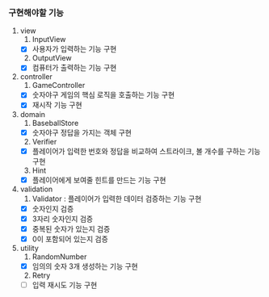 ### 구현해야할 기능

1. view
   1. InputView
   - [X] 사용자가 입력하는 기능 구현
   2. OutputView
   - [X] 컴퓨터가 출력하는 기능 구현

2. controller
   1. GameController
   - [X] 숫자야구 게임의 핵심 로직을 호출하는 기능 구현
   - [X] 재시작 기능 구현

3. domain
   1. BaseballStore
   - [x] 숫자야구 정답을 가지는 객체 구현
   2. Verifier
   - [X] 플레이어가 입력한 번호와 정답을 비교하여 스트라이크, 볼 개수를 구하는 기능 구현
   3. Hint
   - [X] 플레이어에게 보여줄 힌트를 만드는 기능 구현

4. validation
   1. Validator : 플레이어가 입력한 데이터 검증하는 기능 구현
   - [X] 숫자인지 검증
   - [X] 3자리 숫자인지 검증
   - [X] 중복된 숫자가 있는지 검증
   - [X] 0이 포함되어 있는지 검증

5. utility
   1. RandomNumber
   - [X] 임의의 숫자 3개 생성하는 기능 구현
   2. Retry
   - [ ] 입력 재시도 기능 구현
